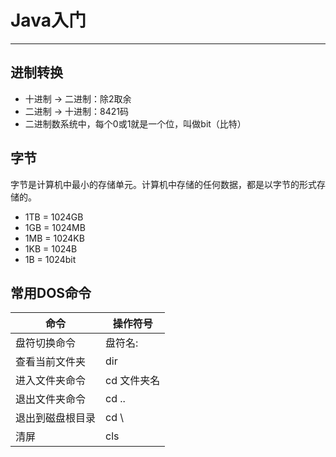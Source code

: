 # Java入门 

---

## 进制转换
- 十进制 -> 二进制：除2取余
- 二进制 -> 十进制：8421码
- 二进制数系统中，每个0或1就是一个位，叫做bit（比特）

## 字节
字节是计算机中最小的存储单元。计算机中存储的任何数据，都是以字节的形式存储的。

- 1TB = 1024GB
- 1GB = 1024MB
- 1MB = 1024KB
- 1KB = 1024B
- 1B = 1024bit

## 常用DOS命令
| 命令 | 操作符号 |
| --- | --- |
| 盘符切换命令 | 盘符名: |
| 查看当前文件夹 | dir |
| 进入文件夹命令 | cd 文件夹名 |
| 退出文件夹命令 | cd .. |
| 退出到磁盘根目录 | cd \\ |
| 清屏 | cls |


